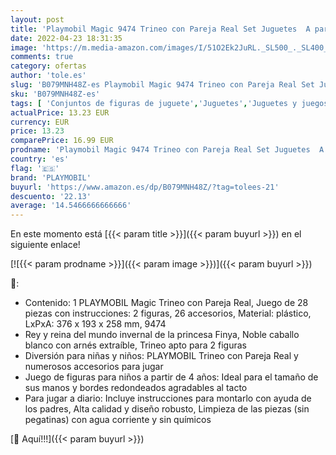 ```yaml
---
layout: post
title: 'Playmobil Magic 9474 Trineo con Pareja Real Set Juguetes  A partir de 4 años [Exclusivo]'
date: 2022-04-23 18:31:35
image: 'https://m.media-amazon.com/images/I/51O2Ek2JuRL._SL500_._SL400_.jpg'
comments: true
category: ofertas
author: 'tole.es'
slug: 'B079MNH48Z-es Playmobil Magic 9474 Trineo con Pareja Real Set Juguetes A...'
sku: 'B079MNH48Z-es'
tags: [ 'Conjuntos de figuras de juguete','Juguetes','Juguetes y juegos','Muñecos y figuras','playmobil','🇪🇸', ]
actualPrice: 13.23 EUR
currency: EUR
price: 13.23
comparePrice: 16.99 EUR
prodname: 'Playmobil Magic 9474 Trineo con Pareja Real Set Juguetes  A partir de 4 años [Exclusivo]'
country: 'es'
flag: '🇪🇸'
brand: 'PLAYMOBIL'
buyurl: 'https://www.amazon.es/dp/B079MNH48Z/?tag=tolees-21'
descuento: '22.13'
average: '14.5466666666666'
---
```


En este momento está [{{< param title >}}]({{< param buyurl >}}) en el siguiente enlace!

[![{{< param prodname >}}]({{< param image >}})]({{< param buyurl >}})

🔎:

- Contenido: 1 PLAYMOBIL Magic Trineo con Pareja Real, Juego de 28 piezas con instrucciones: 2 figuras, 26 accesorios, Material: plástico, LxPxA: 376 x 193 x 258 mm, 9474
- Rey y reina del mundo invernal de la princesa Finya, Noble caballo blanco con arnés extraíble, Trineo apto para 2 figuras
- Diversión para niñas y niños: PLAYMOBIL Trineo con Pareja Real y numerosos accesorios para jugar
- Juego de figuras para niños a partir de 4 años: Ideal para el tamaño de sus manos y bordes redondeados agradables al tacto
- Para jugar a diario: Incluye instrucciones para montarlo con ayuda de los padres, Alta calidad y diseño robusto, Limpieza de las piezas (sin pegatinas) con agua corriente y sin químicos

[🛒 Aquí!!!]({{< param buyurl >}})
